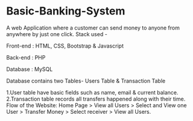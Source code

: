 # Basic-Banking-System
A web Application where a customer can send money to anyone from anywhere by just one click.
Stack used -

Front-end : HTML, CSS, Bootstrap & Javascript

Back-end : PHP

Database : MySQL

Database contains two Tables- Users Table & Transaction Table

1.User table have basic fields such as name, email & current balance.
2.Transaction table records all transfers happened along with their time.
Flow of the Website: Home Page > View all Users > Select and View one User > Transfer Money > Select receiver > View all Users.
